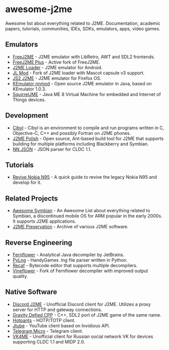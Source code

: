# awesome-j2me

Awesome list about everything related to J2ME. Documentation, academic papers, tutorials, communities, IDEs, SDKs, emulators, apps, video games.

## Emulators

- [FreeJ2ME](https://github.com/hex007/freej2me) - J2ME emulator with LibRetro, AWT and SDL2 frontends.
- [FreeJ2ME Plus](https://github.com/TASEmulators/freej2me-plus) - Active fork of FreeJ2ME.
- [J2ME Loader](https://github.com/nikita36078/J2ME-Loader) - J2ME emulator for Android.
- [JL Mod](https://github.com/woesss/JL-Mod) - Fork of J2ME loader with Mascot capsule v3 support.
- [JS2 J2ME](https://github.com/szatkus/js2me) - J2ME emulator for Firefox OS.
- [KEmulator nnmod](https://github.com/shinovon/KEmulator) - Open source J2ME emulator in Java, based on KEmulator 1.0.3.
- [SquirrelJME](https://github.com/squirreljme/squirreljme) - Java ME 8 Virtual Machine for embedded and Internet of Things devices.

## Development

- [Cibyl](https://github.com/SimonKagstrom/cibyl) - Cibyl is an environment to compile and run programs written in C, Objective-C, C++ and possibly Fortran on J2ME phones.
- [J2ME Polish](https://github.com/Enough-Software/j2mepolish) - Open source, Ant-based build tool for J2ME that supports building for multiple platforms including Blackberry and Symbian.
- [NN JSON](https://github.com/shinovon/NNJSON) - JSON parser for CLDC 1.1.

## Tutorials

- [Revive Nokia N95](https://github.com/domib97/revive.nokia.n95) - A quick guide to revive the legacy Nokia N95 and develop for it.

## Related Projects

- [Awesome Symbian](https://github.com/hstsethi/awesome-symbian) - An Awesome List about everything related to Symbian, a discontinued mobile OS for ARM popular in the early 2000s. It supports J2ME applications.
- [J2ME Preservation](https://github.com/j2me-preservation/j2me-preservation) - Archive of various J2ME software.

## Reverse Engineering

- [Fernflower](https://github.com/fesh0r/fernflower) - Analytical Java decompiler by JetBrains.
- [PyLng](https://github.com/CakesTwix/pylng) - HandyGames .lng file parser written in Python.
- [Recaf](https://github.com/Col-E/Recaf) - Bytecode editor that supports multiple decompilers.
- [Vineflower](https://github.com/vineflower/vineflower) - Fork of Fernflower decompiler with improved output quality.

## Native Software

- [Discord J2ME](https://github.com/gtrxAC/discord-j2me) - Unofficial Discord client for J2ME. Utilizes a proxy server for HTTP and gateway connections.
- [Gravity Defied CPP](https://github.com/rgimad/gravity_defied_cpp) - C++, SDL2 port of J2ME game of the same name.
- [Hotpants](https://github.com/baumschubser/hotpants) - HOTP/TOTP client.
- [Jtube](https://github.com/shinovon/JTube) - YouTube client based on Invidious API.
- [Telegram Micro](https://github.com/faissaloo/telegram-micro) - Telegram client.
- [VK4ME](https://github.com/VK4ME/client) - Unofficial client for Russian social network VK for devices supporting CLDC 1.1 and MIDP 2.0.
